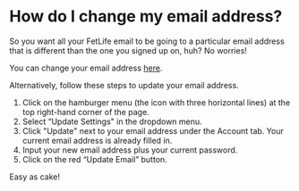 # How do I change my email address?

So you want all your FetLife email to be going to a particular email address that is different than the one you signed up on, huh? No worries!

You can change your email address [here](https://fetlife.com/settings/account/email).

Alternatively, follow these steps to update your email address.
1. Click on the hamburger menu (the icon with three horizontal lines) at the top right-hand corner of the page.
2. Select “Update Settings" in the dropdown menu.
3. Click "Update" next to your email address under the Account tab. Your current email address is already filled in.
4. Input your new email address plus your current password.
5. Click on the red “Update Email” button.

Easy as cake!

